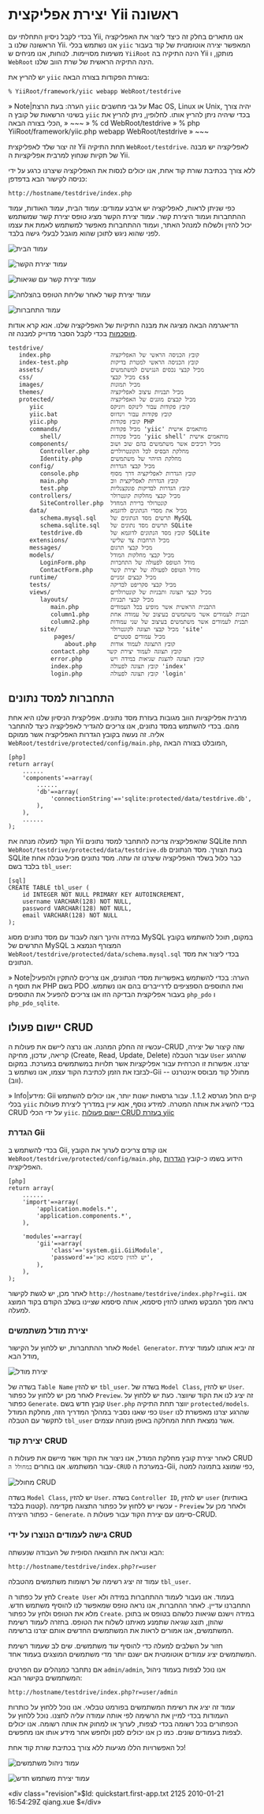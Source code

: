 ﻿יצירת אפליקצית Yii ראשונה
==============================

בכדי לקבל ניסיון התחלתי עם Yii, אנו מתארים בחלק זה כיצד ליצור את האפליקציה הראשונה שלנו ב Yii. אנו נשתמש בכלי `yiic` המאפשר יצירה אוטומטית של קוד בעבור משימות מסויימות. לנוחות, אנו מניחים ש `YiiRoot` הינה התיקיה בה Yii מותקן, ו `WebRoot` הינה התיקיה הראשית של שרת הווב שלנו.

יש להריץ את `yiic` בשורת הפקודות בצורה הבאה:

~~~
% YiiRoot/framework/yiic webapp WebRoot/testdrive
~~~

» Note|הערה: בעת הרצת `yiic` על גבי מחשבים Mac OS, Linux או Unix, יהיה צורך בשינוי הרשאות של קובץ ה `yiic` בכדי שיהיה ניתן להריץ אותו. לחלופין, ניתן להריץ את הכלי בצורה הבאה,
» ~~~
» % cd WebRoot/testdrive
» % php YiiRoot/framework/yiic.php webapp WebRoot/testdrive
» ~~~

זה יצור שלד לאפליקצית Yii תחת התיקיה `WebRoot/testdrive`. לאפליקציה יש מבנה של תקיות שנחוץ למרבית אפליקציות ה Yii.

ללא צורך בכתיבת שורת קוד אחת, אנו יכולים לנסות את האפליקציה שיצרנו כרגע על ידי כניסה לקישור הבא בדפדפן:

~~~
http://hostname/testdrive/index.php
~~~

כפי שניתן לראות, לאפליקציה יש ארבע עמודים: עמוד הבית, עמוד האודות, עמוד ההתחברות ועמוד היצירת קשר. עמוד יצירת הקשר מציג טופס יצירת קשר שמשתמש יכול להזין ולשלוח למנהל האתר, ועמוד ההתחברות מאפשר למשתמש לאמת את עצמו לפני שהוא ניגש לתוכן שהוא מוגבל לבעלי גישה בלבד.

![עמוד הבית](first-app1.png)

![עמוד יצירת הקשר](first-app2.png)

![עמוד יצירת קשר עם שגיאות](first-app3.png)

![עמוד יצירת קשר לאחר שליחת הטופס בהצלחה](first-app4.png)

![עמוד התחברות](first-app5.png)


הדיאגרמה הבאה מציגה את מבנה התיקיות של האפליקציה שלנו.
אנא קרא אודות [מוסכמות](/doc/guide/basics.convention#directory) בכדי לקבל הסבר מדוייק למבנה זה.

~~~
testdrive/
   index.php                 קובץ הכניסה הראשי של האפליקציה
   index-test.php            קובץ הכניסה הראשי למטרת בדיקות
   assets/                   מכיל קבצי נכסים הנגישים למשתמשים
   css/                      מכיל קבצי css
   images/                   מכיל תמונות
   themes/                   מכיל תבניות עיצוב לאפליקציה
   protected/                מכיל קבצים מוגנים של האפליקציה
      yiic                   קובץ פקודות עבור לינוקס ויוניקס
      yiic.bat               קובץ פקודות עבור וינדווס
      yiic.php               קובץ פקודות PHP
      commands/              מכיל פקודות 'yiic' מותאמים אישית
         shell/              מכיל פקודות 'yiic shell' מותאמים אישית
      components/            מכיל רכיבים אשר משתמשים בהם שוב ושוב
         Controller.php      מחלקת הבסיס לכל הקונטרולרים
         Identity.php        מחלקת הזיהוי של משתמשים
      config/                מכיל קבצי הגדרות
         console.php         קובץ הגדרות לאפליקציה דרך מסוף
         main.php            קובץ הגדרות לאפליקצית ווב
         test.php            קובץ הגדרות לבדיקות פונקצנליות
      controllers/           מכיל קבצי מחלקות קונטרולר
         SiteController.php  קונטרולר ברירת המחדל
      data/                  מכיל את מסדי הנתונים לדוגמא
         schema.mysql.sql    תרשים מסד הנתונים של MySQL
         schema.sqlite.sql   תרשים מסד נתונים של SQLite
         testdrive.db        קובץ מסד הנתונים לדוגמא של SQLite
      extensions/            מכיל הרחבות צד שלישי
      messages/              מכיל קבצי תרגום
      models/                מכיל קבצי מחלקות המודל
         LoginForm.php       מודל הטופס לפעולה של התחברות
         ContactForm.php     מודל הטופס לפעולה של יצירת קשר
      runtime/               מכיל קבצים זמניים
      tests/                 מכיל קבצי סקריפט לבדיקה
      views/                 מכיל קבצי תצוגה ותבניות של קונטרולרים
         layouts/            מכיל קבצי תבניות
            main.php         התבנית הראשית אשר מופיע בכל העמודים
            column1.php      תבנית לעמודים אשר משתמשים בעיצוב של עמודה אחת
            column2.php      תבנית לעמודים אשר משתמשים בעיצוב של שני עמודות
         site/               מכיל קבצי תצוגה לקונטרולר 'site'
             pages/           מכיל עמודים סטטיים
                about.php    קובץ התצוגה לעמוד אודות
            contact.php     קובץ תצוגה לעמוד יצירת קשר
            error.php        קובץ תצוגה להצגת שגיאות במידה ויש
            index.php        קובץ תצוגה לפעולה 'index'
            login.php        קובץ תצוגה לפעולה 'login'
~~~

התחברות למסד נתונים
----------------------

מרבית אפליקציות הווב מגובות בעזרת מסד נתונים. אפליקצית הניסיון שלנו היא אחת מהם. בכדי להשתמש במסד נתונים, אנו צריכים להגדיר לאפליקציה כיצד להתחבר אליה. זה נעשה בקובץ הגדרות האפליקציה אשר ממוקם `WebRoot/testdrive/protected/config/main.php`, המובלט בצורה הבאה,

~~~
[php]
return array(
    ......
    'components'=»array(
        ......
        'db'=»array(
            'connectionString'=»'sqlite:protected/data/testdrive.db',
        ),
    ),
    ......
);
~~~

הקוד למעלה מנחה את Yii  שהאפליקציה צריכה להתחבר למסד נתונים SQLite תחת `WebRoot/testdrive/protected/data/testdrive.db` בעת הצורך. מסד הנתונים SQLite כבר כלול בשלד האפליקציה שיצרנו זה עתה. מסד נתונים מכיל טבלה אחת בלבד בשם `tbl_user`:

~~~
[sql]
CREATE TABLE tbl_user (
    id INTEGER NOT NULL PRIMARY KEY AUTOINCREMENT,
    username VARCHAR(128) NOT NULL,
    password VARCHAR(128) NOT NULL,
    email VARCHAR(128) NOT NULL
);
~~~

במידה והינך רוצה לעבוד עם מסד נתונים מסוג MySQL במקום, תוכל להשתמש בקובץ התרשים של MySQL המצורף הנמצא ב `WebRoot/testdrive/protected/data/schema.mysql.sql` בכדי ליצור את מסד הנתונים.

» Note|הערה: בכדי להשתמש באפשריות מסדי הנתונים, אנו צריכים להתקין ולהפעיל את תוסף ה PHP בשם PDO ואת התוספים הספציפים לדרייברים בהם אנו נשתמש. בעבור אפליקצית הבדיקה הזו אנו צריכים להפעיל את התוספים `php_pdo` ו `php_pdo_sqlite`.

יישום פעולו CRUD
----------------------------

עכשיו זה החלק המהנה. אנו נרצה ליישם את פעולות ה-CRUD שזה קיצור של יצירה, קריאה, עדכון, מחיקה (Create, Read, Update, Delete) עבור הטבלה `User` שהרגע יצרנו. אפשרות זו הכרחית עבור אפליקציות אשר תלויות במשתמשים במערכת. במקום לבזבז את הזמן לכתיבת הקוד עצמו, אנו נשתמש ב-Gii -- מחולל קוד מבוסס אינטרנט (ווב).

» Info|מידע: Gii קיים החל מגרסא 1.1.2. עבור גרסאות ישנות יותר, אנו יכולים להשתמש בכלי `yiic` בכדי להשיג את אותה המטרה. למידע נוסף, אנא עיין במדריך ליצירת פעולות CRUD על ידי הכלי `yiic`. [יישום פעולות CRUD בעזרת yiic](/doc/guide/quickstart.first-app-yiic)

### הגדרת Gii

בכדי להשתמש ב Gii, אנו קודם צריכים לערוך את הקובץ `WebRoot/testdrive/protected/config/main.php`, הידוע בשמו כ-קובץ [הגדרות](/doc/guide/basics.application#application-configuration) האפליקציה.

~~~
[php]
return array(
    ......
    'import'=»array(
        'application.models.*',
        'application.components.*',
    ),

    'modules'=»array(
        'gii'=»array(
            'class'=»'system.gii.GiiModule',
            'password'=»'יש להזין סיסמא כאן',
        ),
    ),
);
~~~

לאחר מכן, יש לגשת לקישור `http://hostname/testdrive/index.php?r=gii`. אנו נראה מסך המבקש מאתנו להזין סיסמא, אותה סיסמא שציינו בשלב הקודם בקוד המוצג למעלה.

### יצירת מודל משתמשים

לאחר ההתחברות, יש ללחוץ על הקישור `Model Generator`. זה יביא אותנו לעמוד יצירת מודל הבא,

![יצירת מודל](gii-model.png)

בשדה של `Table Name` יש להזין `tbl_user`. בשדה של `Model Class`, יש להזין `User`. לאחר מכן יש ללחוץ על כפתור `Preview`. זה יציג לנו את הקוד שיווצר. כעת יש ללחוץ על כפתור `Generate`. קובץ חדש בשם `User.php` יווצר תחת התיקיה `protected/models`. כפי שאנו נסביר במהלך המדריך הזה, מחלקת המודל `User` שהרגע יצרנו מאפשרת לנו לתקשר עם הטבלה `tbl_user` אשר נמצאת תחת המחלקה באופן מונחה עצמים.

### יצירת קוד CRUD

לאחר יצירת קובץ מחלקת המודל, אנו ניצור את הקוד אשר מיישם את פעולות ה CRUD עבור המשתמש. אנו בוחרים `במחולל ה-CRUD` במערכת ה-Gii, כפי שמוצג בתמונה למטה,

![מחולל CRUD](gii-crud.png)

בשדה `Model Class`, יש להזין `User`. בשדה `Controller ID`, יש להזין `user` (באותיות קטנות בלבד). עכשיו יש ללחוץ על כפתור התצוגה מקדימה - `Preview` ולאחר מכן על כפתור היצירה - `Generate`. סיימנו עם יצירת הקוד עבור פעולות ה-CRUD.

### גישה לעמודים הנוצרו על ידי CRUD

הבא ונראה את התוצאה הסופית של העבודה שנעשתה:

~~~
http://hostname/testdrive/index.php?r=user
~~~

עמוד זה יציג רשימה של רשומות משתמשים מהטבלה `tbl_user`.

לחץ על כפתור ה `Create User` בעמוד. אנו נעבור לעמוד ההתחברות במידה ולא התחברנו עדיין. לאחר ההחברות, אנו נראה טופס שמאפשר לנו להוסיף משתמש חדש. מלא את הטופס ולחץ על כפתור `Create`.
במידה וישנם שגיאות כלשהם בטופס או בתוכן שהוזן, תוצג שגיאה שתמנע מאיתנו לשלוח את הטופס. בחזרה לעמוד רשימת המשתמשים, אנו אמורים לראות את המשתמשים החדשים אותם יצרנו ברשימה.

חזור על השלבים למעלה כדי להוסיף עוד משתמשים. שים לב שעמוד רשימת המשתמשים יציג עמודים אוטומטית אם ישנם יותר מדי משתמשים המוצגים בעמוד אחד.

אם נתחבר כמנהלים עם הפרטים `admin/admin`, אנו נוכל לצפות בעמוד ניהול המשתמשים בקישור הבא:

~~~
http://hostname/testdrive/index.php?r=user/admin
~~~

עמוד זה יציג את רשימת המשתמשים בפורמט טבלאי. אנו נוכל ללחוץ על כותרות העמודות בכדי למיין את הרשימה לפי אותה עמודה עליה לחצנו. נוכל ללחוץ על הכפתורים בכל רשומה בכדי לצפות, לערוך או למחוק את אותה רשומה.
אנו יכולים לצפות בעמודים שונים. כמו כן אנו יכולים לסנן ולחפש אחר מידע אותו אנו מחפשים.

כל האפשרויות הללו מגיעות ללא צורך בכתיבת שורת קוד אחת!

![עמוד ניהול משתמשים](first-app6.png)

![עמוד יצירת משתמש חדש](first-app7.png)



«div class="revision"»$Id: quickstart.first-app.txt 2125 2010-01-21 16:54:29Z qiang.xue $«/div»